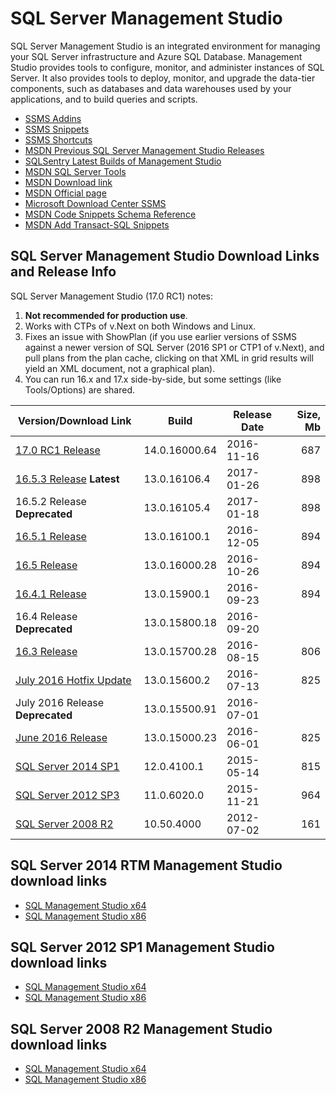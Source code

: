 # SQL Server Management Studio
SQL Server Management Studio is an integrated environment for managing your SQL Server infrastructure and Azure SQL Database. Management Studio provides tools to configure, monitor, and administer instances of SQL Server. It also provides tools to deploy, monitor, and upgrade the data-tier components, such as databases and data warehouses used by your applications, and to build queries and scripts.

 - [SSMS Addins](SSMS_Addins.md)
 - [SSMS Snippets](SSMS_Snippets)
 - [SSMS Shortcuts](SSMS_Shortcuts.md)
 - [MSDN Previous SQL Server Management Studio Releases](https://msdn.microsoft.com/en-us/library/mt238488.aspx)
 - [SQLSentry Latest Builds of Management Studio](http://blogs.sqlsentry.com/team-posts/latest-builds-management-studio/)
 - [MSDN SQL Server Tools](https://msdn.microsoft.com/en-us/library/mt238365.aspx)
 - [MSDN Download link](https://msdn.microsoft.com/en-us/library/mt238290.aspx)
 - [MSDN Official page](https://msdn.microsoft.com/en-us/library/hh213248.aspx)
 - [Microsoft Download Center SSMS](https://www.microsoft.com/en-us/download/search.aspx?q=sql%20server%20management%20studio&p=0&r=10&t=&s=Relevancy~Descending)
 - [MSDN Code Snippets Schema Reference](https://msdn.microsoft.com/en-us/library/ms171418.aspx)
 - [MSDN Add Transact-SQL Snippets](https://msdn.microsoft.com/en-us/library/gg492130.aspx)


## SQL Server Management Studio Download Links and Release Info
SQL Server Management Studio (17.0 RC1) notes:

 1. **Not recommended for production use**.
 2. Works with CTPs of v.Next on both Windows and Linux.
 3. Fixes an issue with ShowPlan (if you use earlier versions of SSMS against a newer version of SQL Server (2016 SP1 or CTP1 of v.Next), and pull plans from the plan cache, clicking on that XML in grid results will yield an XML document, not a graphical plan).
 4. You can run 16.x and 17.x side-by-side, but some settings (like Tools/Options) are shared.

| Version/Download Link            | Build         | Release Date | Size, Mb |
|----------------------------------|---------------|--------------|---------:|
| [17.0 RC1 Release]               | 14.0.16000.64 | 2016-11-16   |      687 |
| [16.5.3 Release] **Latest**      | 13.0.16106.4  | 2017-01-26   |      898 |
| 16.5.2 Release **Deprecated**    | 13.0.16105.4  | 2017-01-18   |      898 |
| [16.5.1 Release]                 | 13.0.16100.1  | 2016-12-05   |      894 |
| [16.5 Release]                   | 13.0.16000.28 | 2016-10-26   |      894 |
| [16.4.1 Release]                 | 13.0.15900.1  | 2016-09-23   |      894 |
| 16.4 Release **Deprecated**      | 13.0.15800.18 | 2016-09-20   |          |
| [16.3 Release]                   | 13.0.15700.28 | 2016-08-15   |      806 |
| [July 2016 Hotfix Update]        | 13.0.15600.2  | 2016-07-13   |      825 |
| July 2016 Release **Deprecated** | 13.0.15500.91 | 2016-07-01   |          |
| [June 2016 Release]              | 13.0.15000.23 | 2016-06-01   |      825 |
| [SQL Server 2014 SP1]            | 12.0.4100.1   | 2015-05-14   |      815 |
| [SQL Server 2012 SP3]            | 11.0.6020.0   | 2015-11-21   |      964 |
| [SQL Server 2008 R2]             | 10.50.4000    | 2012-07-02   |      161 |

[17.0 RC1 Release]:https://go.microsoft.com/fwlink/?LinkID=835608
[16.5.3 Release]:https://go.microsoft.com/fwlink/?LinkID=840946
[16.5.1 Release]:https://go.microsoft.com/fwlink/?linkid=837453
[16.5 Release]:http://go.microsoft.com/fwlink/?linkid=832812
[16.4.1 Release]:http://go.microsoft.com/fwlink/?LinkID=828615
[16.3 Release]:http://go.microsoft.com/fwlink/?LinkID=824938
[July 2016 Hotfix Update]:http://go.microsoft.com/fwlink/?LinkID=822301
[June 2016 Release]:http://go.microsoft.com/fwlink/?LinkID=799832
[SQL Server 2014 SP1]:http://download.microsoft.com/download/1/5/6/156992E6-F7C7-4E55-833D-249BD2348138/ENU/x86/SQLManagementStudio_x86_ENU.exe
[SQL Server 2012 SP3]:http://download.microsoft.com/download/F/6/7/F673709C-D371-4A64-8BF9-C1DD73F60990/ENU/x86/SQLManagementStudio_x86_ENU.exe
[SQL Server 2008 R2]:https://www.microsoft.com/en-us/download/details.aspx?id=30438


## SQL Server 2014 RTM Management Studio download links
 - [SQL Management Studio x64](http://download.microsoft.com/download/E/A/E/EAE6F7FC-767A-4038-A954-49B8B05D04EB/MgmtStudio%2064BIT/SQLManagementStudio_x64_ENU.exe)
 - [SQL Management Studio x86](http://download.microsoft.com/download/E/A/E/EAE6F7FC-767A-4038-A954-49B8B05D04EB/MgmtStudio%2032BIT/SQLManagementStudio_x86_ENU.exe)


## SQL Server 2012 SP1 Management Studio download links
 - [SQL Management Studio x64](http://download.microsoft.com/download/8/D/D/8DD7BDBA-CEF7-4D8E-8C16-D9F69527F909/ENU/x64/SQLManagementStudio_x64_ENU.exe)
 - [SQL Management Studio x86](http://download.microsoft.com/download/8/D/D/8DD7BDBA-CEF7-4D8E-8C16-D9F69527F909/ENU/x86/SQLManagementStudio_x86_ENU.exe)


## SQL Server 2008 R2 Management Studio download links
 - [SQL Management Studio x64](http://download.microsoft.com/download/0/4/B/04BE03CD-EAF3-4797-9D8D-2E08E316C998/SQLManagementStudio_x64_ENU.exe)
 - [SQL Management Studio x86](http://download.microsoft.com/download/0/4/B/04BE03CD-EAF3-4797-9D8D-2E08E316C998/SQLManagementStudio_x86_ENU.exe)
